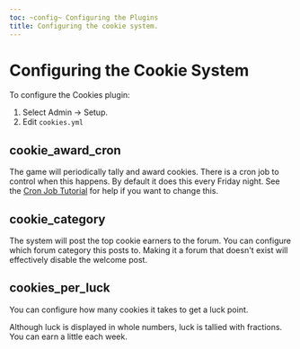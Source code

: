 ```yaml
---
toc: ~config~ Configuring the Plugins
title: Configuring the cookie system.
---
```

# Configuring the Cookie System

To configure the Cookies plugin:

1. Select Admin -> Setup.
2. Edit `cookies.yml`

## cookie_award_cron

The game will periodically tally and award cookies.  There is a cron job to control when this happens.  By default it does this every Friday night.  See the [Cron Job Tutorial](http://www.aresmush.com/tutorials/config/configuring-cron) for help if you want to change this.

## cookie_category

The system will post the top cookie earners to the forum.  You can configure which forum category this posts to.  Making it a forum that doesn't exist will effectively disable the welcome post.

## cookies_per_luck

You can configure how many cookies it takes to get a luck point.

Although luck is displayed in whole numbers, luck is tallied with fractions.  You can earn a little each week.